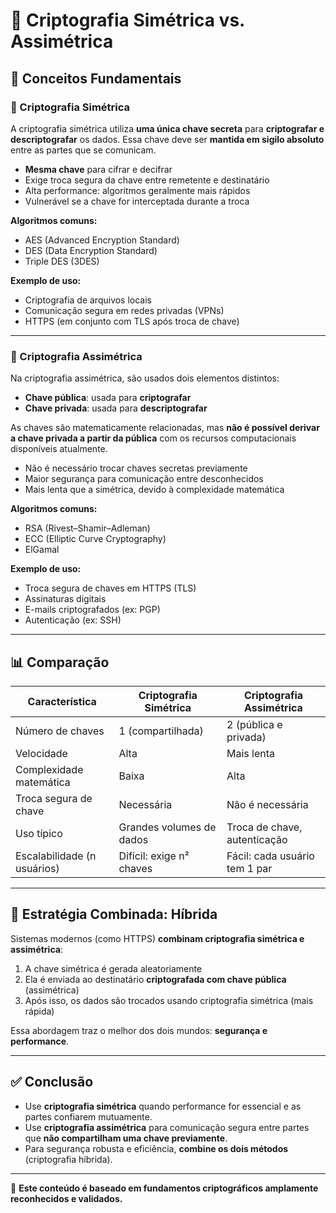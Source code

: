 # 🔐 Criptografia Simétrica vs. Assimétrica

## 📘 Conceitos Fundamentais

### 🔑 Criptografia Simétrica

A criptografia simétrica utiliza **uma única chave secreta** para **criptografar e descriptografar** os dados. Essa chave deve ser **mantida em sigilo absoluto** entre as partes que se comunicam.

- **Mesma chave** para cifrar e decifrar
- Exige troca segura da chave entre remetente e destinatário
- Alta performance: algoritmos geralmente mais rápidos
- Vulnerável se a chave for interceptada durante a troca

**Algoritmos comuns:**
- AES (Advanced Encryption Standard)
- DES (Data Encryption Standard)
- Triple DES (3DES)

**Exemplo de uso:**
- Criptografia de arquivos locais
- Comunicação segura em redes privadas (VPNs)
- HTTPS (em conjunto com TLS após troca de chave)

---

### 🔐 Criptografia Assimétrica

Na criptografia assimétrica, são usados dois elementos distintos:

- **Chave pública**: usada para **criptografar**
- **Chave privada**: usada para **descriptografar**

As chaves são matematicamente relacionadas, mas **não é possível derivar a chave privada a partir da pública** com os recursos computacionais disponíveis atualmente.

- Não é necessário trocar chaves secretas previamente
- Maior segurança para comunicação entre desconhecidos
- Mais lenta que a simétrica, devido à complexidade matemática

**Algoritmos comuns:**
- RSA (Rivest–Shamir–Adleman)
- ECC (Elliptic Curve Cryptography)
- ElGamal

**Exemplo de uso:**
- Troca segura de chaves em HTTPS (TLS)
- Assinaturas digitais
- E-mails criptografados (ex: PGP)
- Autenticação (ex: SSH)

---

## 📊 Comparação

| Característica                | Criptografia Simétrica       | Criptografia Assimétrica        |
|------------------------------|------------------------------|----------------------------------|
| Número de chaves             | 1 (compartilhada)            | 2 (pública e privada)            |
| Velocidade                   | Alta                         | Mais lenta                       |
| Complexidade matemática      | Baixa                        | Alta                             |
| Troca segura de chave        | Necessária                   | Não é necessária                 |
| Uso típico                   | Grandes volumes de dados     | Troca de chave, autenticação     |
| Escalabilidade (n usuários)  | Difícil: exige n² chaves     | Fácil: cada usuário tem 1 par    |

---

## 🧠 Estratégia Combinada: Híbrida

Sistemas modernos (como HTTPS) **combinam criptografia simétrica e assimétrica**:

1. A chave simétrica é gerada aleatoriamente
2. Ela é enviada ao destinatário **criptografada com chave pública** (assimétrica)
3. Após isso, os dados são trocados usando criptografia simétrica (mais rápida)

Essa abordagem traz o melhor dos dois mundos: **segurança e performance**.

---

## ✅ Conclusão

- Use **criptografia simétrica** quando performance for essencial e as partes confiarem mutuamente.
- Use **criptografia assimétrica** para comunicação segura entre partes que **não compartilham uma chave previamente**.
- Para segurança robusta e eficiência, **combine os dois métodos** (criptografia híbrida).

---

📄 **Este conteúdo é baseado em fundamentos criptográficos amplamente reconhecidos e validados.**
